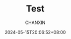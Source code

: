---
title: "Test" #标题
date: 2024-05-15T20:06:52+08:00 #创建时间
lastmod: 2024-05-15T20:06:52+08:00 #更新时间
author: ["CHANXIN"] #作者
categories: 
- 分类1
- 分类2
tags: 
- 标签1
- 标签2
description: "" #描述
weight: # 输入1可以顶置文章，用来给文章展示排序，不填就默认按时间排序
slug: ""
draft: false # 是否为草稿
comments: true #是否展示评论
showToc: true # 显示目录
TocOpen: true # 自动展开目录
hidemeta: false # 是否隐藏文章的元信息，如发布日期、作者等
disableShare: true # 底部不显示分享栏
showbreadcrumbs: true #顶部显示当前路径
cover:
  image: "" #图片路径：posts/tech/文章1/picture.png
  caption: "" #图片底部描述
  alt: ""
  relative: false
---